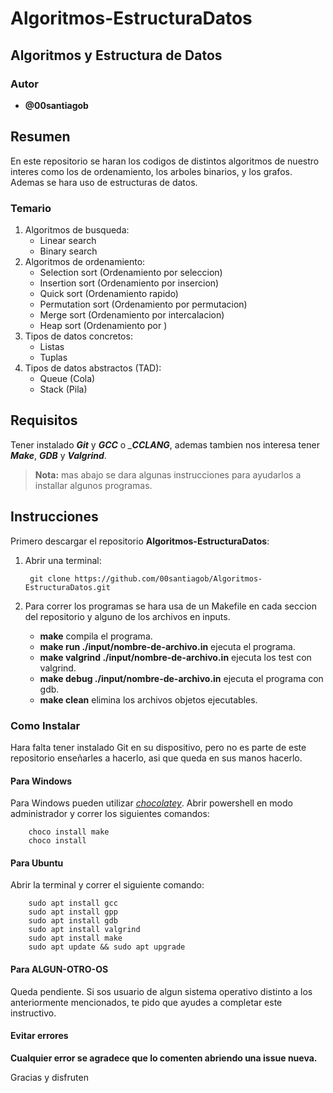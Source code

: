 # Algoritmos-EstructuraDatos

## Algoritmos y Estructura de Datos

### Autor

* __@00santiagob__

## Resumen

En este repositorio se haran los codigos de distintos algoritmos de nuestro interes como los de ordenamiento, los arboles binarios, y los grafos. Ademas se hara uso de estructuras de datos.

### Temario

   1. Algoritmos de busqueda:
      * Linear search
      * Binary search
   2. Algoritmos de ordenamiento:
      * Selection sort (Ordenamiento por seleccion)
      * Insertion sort (Ordenamiento por insercion)
      * Quick sort (Ordenamiento rapido)
      * Permutation sort (Ordenamiento por permutacion)
      * Merge sort (Ordenamiento por intercalacion)
      * Heap sort (Ordenamiento por )
   3. Tipos de datos concretos:
      * Listas
      * Tuplas
   4. Tipos de datos abstractos (TAD):
      * Queue (Cola)
      * Stack (Pila)

## Requisitos

Tener instalado *__Git__* y  *__GCC__* o *___CCLANG__*, ademas tambien nos interesa tener *__Make__*, *__GDB__* y *__Valgrind__*.

> **Nota:** mas abajo se dara algunas instrucciones para ayudarlos a installar algunos programas.

## Instrucciones

Primero descargar el repositorio __Algoritmos-EstructuraDatos__:

1) Abrir una terminal:

        git clone https://github.com/00santiagob/Algoritmos-EstructuraDatos.git

2) Para correr los programas se hara usa de un Makefile en cada seccion del repositorio y alguno de los archivos en inputs.
   * **make** compila el programa.
   * **make run ./input/nombre-de-archivo.in** ejecuta el programa.
   * **make valgrind ./input/nombre-de-archivo.in** ejecuta los test con valgrind.
   * **make debug ./input/nombre-de-archivo.in** ejecuta el programa con gdb.
   * **make clean** elimina los archivos objetos ejecutables.

### Como Instalar

Hara falta tener instalado Git en su dispositivo, pero no es parte de este repositorio enseñarles a hacerlo, asi que queda en sus manos hacerlo.

#### Para Windows

Para Windows pueden utilizar [_chocolatey_](https://jcutrer.com/windows/install-chocolatey-choco-windows10).
Abrir powershell en modo administrador y correr los siguientes comandos:

        choco install make
        choco install 

#### Para Ubuntu

Abrir la terminal y correr el siguiente comando:

        sudo apt install gcc
        sudo apt install gpp
        sudo apt install gdb
        sudo apt install valgrind
        sudo apt install make
        sudo apt update && sudo apt upgrade

#### Para ALGUN-OTRO-OS

Queda pendiente. Si sos usuario de algun sistema operativo distinto a los anteriormente mencionados, te pido que ayudes a completar este instructivo.

#### Evitar errores

**Cualquier error se agradece que lo comenten abriendo una issue nueva.**

Gracias y disfruten
